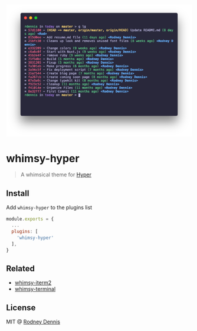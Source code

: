 ![](screenshot.png)

# whimsy-hyper

> A whimsical theme for [Hyper](https://hyper.is)

## Install
Add `whimsy-hyper` to the plugins list

```js
module.exports = {
  ...
  plugins: [
    'whimsy-hyper'
  ],
}
```

## Related
- [whimsy-iterm2](https://github.com/rod/whimsy-iterm2)
- [whimsy-terminal](https://github.com/rod/whimsy-terminal)

## License
MIT @ [Rodney Dennis](https://rod.today)
